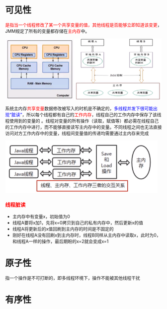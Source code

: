 # 可见性

<font color = 'red'>是指当一个线程修改了某一个共享变量的值，其他线程是否能够立即知道该变更</font>，JMM规定了所有的变量都存储在<font color = 'red'>主内存</font>中。

![image-20230707202612004](images/3.内存模型.png)

系统主内存<font color = 'red'>共享变量</font>数据修改被写入的时机是不确定的，<font color = 'blue'>多线程并发下很可能出现“脏读”</font>，所以每个线程都有自己的<font color = 'red'>工作内存</font>，线程自己的工作内存中保存了该线程使用到的变量的  。线程对变量的所有操作（读取，赋值等）都必需在线程自己的工作内存中进行，而不能够直接读写主内存中的变量。不同线程之间也无法直接访问对方工作内存中的变量，线程间变量值的传递均需要通过主内存来完成

![image-20230707214045735](images/4.线程、主内存、工作内存三者的交互关系.png)

### <font color = 'red'>线程脏读</font>

- 主内存中有变量x，初始值为0
- 线程A要将x加1，先将x=0拷贝到自己的私有内存中，然后更新x的值
- 线程A将更新后的x值回刷到主内存的时间是不固定的
- 刚好在线程A没有回刷x到主内存时，线程B同样从主内存中读取x，此时为0，和线程A一样的操作，最后期盼的x=2就会变成x=1

# 原子性

指一个操作是不可打断的，即多线程环境下，操作不能被其他线程干扰

# 有序性





